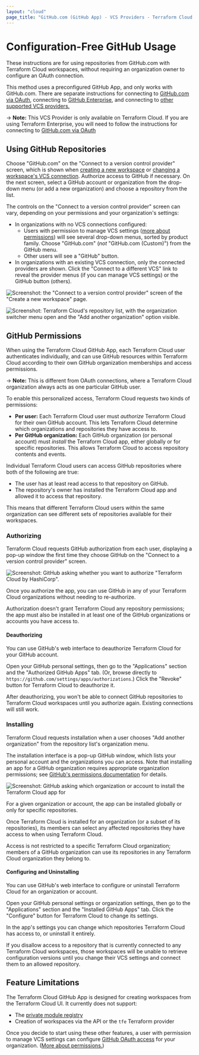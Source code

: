 ```yaml
---
layout: "cloud"
page_title: "GitHub.com (GitHub App) - VCS Providers - Terraform Cloud and Terraform Enterprise"
---
```


[private module registry]: ../registry/index.html
[policy sets]: ../sentinel/manage-policies.html
[vcs settings]: ../workspaces/vcs.html
[create]: ../workspaces/creating.html
[owners]: ../users-teams-organizations/teams.html#the-owners-team

# Configuration-Free GitHub Usage

These instructions are for using repositories from GitHub.com with Terraform Cloud workspaces, without requiring an organization owner to configure an OAuth connection.

This method uses a preconfigured GitHub App, and only works with GitHub.com. There are separate instructions for connecting to [GitHub.com via OAuth](./github.html), connecting to [GitHub Enterprise](./github-enterprise.html), and connecting to [other supported VCS providers.](./index.html)

-> **Note:** This VCS Provider is only available on Terraform Cloud. If you are using Terraform Enterprise, you will need to follow the instructions for connecting to [GitHub.com via OAuth](./github.html)

## Using GitHub Repositories

Choose "GitHub.com" on the "Connect to a version control provider" screen, which is shown when [creating a new workspace][create] or [changing a workspace's VCS connection][vcs settings]. Authorize access to GitHub if necessary. On the next screen, select a GitHub account or organization from the drop-down menu (or add a new organization) and choose a repository from the list.

The controls on the "Connect to a version control provider" screen can vary, depending on your permissions and your organization's settings:

- In organizations with no VCS connections configured:
    - Users with permission to manage VCS settings ([more about permissions](/docs/cloud/users-teams-organizations/permissions.html)) will see several drop-down menus, sorted by product family. Choose "GitHub.com" (_not_ "GitHub.com (Custom)") from the GitHub menu.
    - Other users will see a "GitHub" button.
- In organizations with an existing VCS connection, only the connected providers are shown. Click the "Connect to a different VCS" link to reveal the provider menus (if you can manage VCS settings) or the GitHub button (others).

[permissions-citation]: #intentionally-unused---keep-for-maintainers

![Screenshot: the "Connect to a version control provider" screen of the "Create a new workspace" page.](./images/gh-app-choose-provider.png)

![Screenshot: Terraform Cloud's repository list, with the organization switcher menu open and the "Add another organization" option visible.](./images/gh-app-install.png)

## GitHub Permissions

When using the Terraform Cloud GitHub App, each Terraform Cloud user authenticates individually, and can use GitHub resources within Terraform Cloud according to their own GitHub organization memberships and access permissions.

-> **Note:** This is different from OAuth connections, where a Terraform Cloud organization always acts as one particular GitHub user.

To enable this personalized access, Terraform Cloud requests two kinds of permissions:

- **Per user:** Each Terraform Cloud user must _authorize_ Terraform Cloud for their own GitHub account. This lets Terraform Cloud determine which organizations and repositories they have access to.
- **Per GitHub organization:** Each GitHub organization (or personal account) must _install_ the Terraform Cloud app, either globally or for specific repositories. This allows Terraform Cloud to access repository contents and events.

Individual Terraform Cloud users can access GitHub repositories where both of the following are true:

- The user has at least read access to that repository on GitHub.
- The repository's owner has installed the Terraform Cloud app and allowed it to access that repository.

This means that different Terraform Cloud users within the same organization can see different sets of repositories available for their workspaces.

### Authorizing

Terraform Cloud requests GitHub authorization from each user, displaying a pop-up window the first time they choose GitHub on the "Connect to a version control provider" screen.

![Screenshot: GitHub asking whether you want to authorize "Terraform Cloud by HashiCorp".](./images/gh-app-authorize.png)

Once you authorize the app, you can use GitHub in any of your Terraform Cloud organizations without needing to re-authorize.

Authorization doesn't grant Terraform Cloud any repository permissions; the app must also be installed in at least one of the GitHub organizations or accounts you have access to.

#### Deauthorizing

You can use GitHub's web interface to deauthorize Terraform Cloud for your GitHub account.

Open your GitHub personal settings, then go to the "Applications" section and the "Authorized GitHub Apps" tab. (Or, browse directly to `https://github.com/settings/apps/authorizations`.) Click the "Revoke" button for Terraform Cloud to deauthorize it.

After deauthorizing, you won't be able to connect GitHub repositories to Terraform Cloud workspaces until you authorize again. Existing connections will still work.

### Installing

Terraform Cloud requests installation when a user chooses "Add another organization" from the repository list's organization menu.

The installation interface is a pop-up GitHub window, which lists your personal account and the organizations you can access. Note that installing an app for a GitHub organization requires appropriate organization permissions; see [GitHub's permissions documentation](https://help.github.com/en/github/setting-up-and-managing-organizations-and-teams/permission-levels-for-an-organization#github-app-managers) for details.

![Screenshot: GitHub asking which organization or account to install the Terraform Cloud app for](./images/gh-app-install-pick.png)

For a given organization or account, the app can be installed globally or only for specific repositories.

Once Terraform Cloud is installed for an organization (or a subset of its repositories), its members can select any affected repositories they have access to when using Terraform Cloud.

Access is not restricted to a specific Terraform Cloud organization; members of a GitHub organization can use its repositories in any Terraform Cloud organization they belong to.

#### Configuring and Uninstalling

You can use GitHub's web interface to configure or uninstall Terraform Cloud for an organization or account.

Open your GitHub personal settings or organization settings, then go to the "Applications" section and the "Installed GitHub Apps" tab. Click the "Configure" button for Terraform Cloud to change its settings.

In the app's settings you can change which repositories Terraform Cloud has access to, or uninstall it entirely.

If you disallow access to a repository that is currently connected to any Terraform Cloud workspaces, those workspaces will be unable to retrieve configuration versions until you change their VCS settings and connect them to an allowed repository.

## Feature Limitations

The Terraform Cloud GitHub App is designed for creating workspaces from the Terraform Cloud UI. It currently does not support:

- The [private module registry][]
- Creation of workspaces via the API or the `tfe` Terraform provider

Once you decide to start using these other features, a user with permission to manage VCS settings can configure [GitHub OAuth access](./github.html) for your organization. ([More about permissions.](/docs/cloud/users-teams-organizations/permissions.html))

[permissions-citation]: #intentionally-unused---keep-for-maintainers
